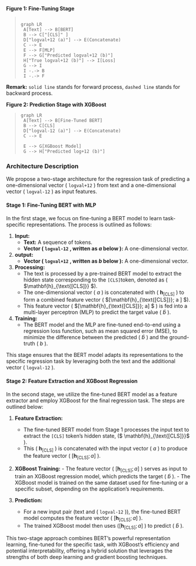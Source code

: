 **Figure 1: Fine-Tuning Stage**

> ```mermaid
> 
> graph LR
>  A[Text] --> B[BERT]
>  B --> C["[CLS]" ]
>  D["logval+12 (a)"] --> E(Concatenate)
>  C --> E
>  E --> F[MLP]
>  F --> G["Predicted logval+12 (b)"]
>  H["True logval+12 (b)"] --> I[Loss]
>  G --> I
>  I -.-> B
>  I -.-> F
> ```
>

**Remark:** `solid line` stands for forward process, `dashed line` stands for backward process.

**Figure 2: Prediction Stage with XGBoost**

>
> ```mermaid
> graph LR
>  A[Text] --> B[Fine-Tuned BERT]
>  B --> C[CLS]
>  D["logval-12 (a)"] --> E(Concatenate)
>  C --> E
>  
>  E --> G[XGBoost Model]
>  G --> H["Predicted log+12 (b)"]
> ```

### Architecture Description

We propose a two-stage architecture for the regression task of predicting a one-dimensional vector \( `logval+12` \) from text and a one-dimensional vector \( `logval-12` ) as input features.

#### Stage 1: Fine-Tuning BERT with MLP

In the first stage, we focus on fine-tuning a BERT model to learn task-specific representations. The process is outlined as follows:

1. **Input:**
   - **Text:** A sequence of tokens.
   - **Vector \( `logval-12` , written as $a$ below \):** A one-dimensional vector.
2. **output:**
   * **Vector \( `logval+12` , written as $b$ below \):** A one-dimensional vector.
3. **Processing:**
   - The text is processed by a pre-trained BERT model to extract the hidden state corresponding to the `[CLS]`token, denoted as \( $\mathbf{h}_{\text{[CLS]}} $\).
   - The one-dimensional vector \( $a$ ) is concatenated with \( $\mathbf{h}_{\text{[CLS]}}$ \) to form a combined feature vector \( $[\mathbf{h}_{\text{[CLS]}}; a ] $\).
   - This feature vector \( $[\mathbf{h}_{\text{[CLS]}}; a] $ \) is fed into a multi-layer perceptron (MLP) to predict the target value \( $\hat{b}$ \).
4. **Training:**
   - The BERT model and the MLP are fine-tuned end-to-end using a regression loss function, such as mean squared error (MSE), to minimize the difference between the predicted \( $\hat{b}$ \) and the ground-truth \( $b$ \).

This stage ensures that the BERT model adapts its representations to the specific regression task by leveraging both the text and the additional vector \( `logval-12` \).

#### Stage 2: Feature Extraction and XGBoost Regression

In the second stage, we utilize the fine-tuned BERT model as a feature extractor and employ XGBoost for the final regression task. The steps are outlined below:

1. **Feature Extraction:**
    - The fine-tuned BERT model from Stage 1 processes the input text to extract the `[CLS]` token’s hidden state, \($ \mathbf{h}_{\text{[CLS]}}$ \).
    - This \( $\mathbf{h}_{\text{[CLS]}}$ \) is concatenated with the input vector \( $a$ \) to produce the feature vector \( $[\mathbf{h}_{\text{[CLS]}}; a]$ \).
    
 2. **XGBoost Training:**
        - The feature vector \( $[\mathbf{h}_{\text{[CLS]}}; a]$ \) serves as input to train an XGBoost regression model, which predicts the target \( $\hat{b}$ \).
        - The XGBoost model is trained on the same dataset used for fine-tuning or a specific subset, depending on the application’s requirements.

 3. **Prediction:**
    - For a new input pair (text and \( `logval-12` \)), the fine-tuned BERT model computes the feature vector \( $[\mathbf{h}_{\text{[CLS]}}; a]$ \).
    - The trained XGBoost model then uses \($[\mathbf{h}_{\text{[CLS]}}; a]$ \) to predict \( $\hat{b}$ \).

 This two-stage approach combines BERT’s powerful representation learning, fine-tuned for the specific task, with XGBoost’s efficiency and potential interpretability, offering a hybrid solution that leverages the strengths of both deep learning and gradient boosting techniques.